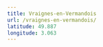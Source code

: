 ```yaml
---
title: Vraignes-en-Vermandois
url: /vraignes-en-vermandois/
latitude: 49.887
longitude: 3.063
---
```

